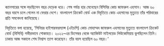 ক্যানসারের সঙ্গে লড়ছিলেন বছর দেড়েক ধরে। শেষ পর্যন্ত হার মেনেছেন বিসিবির কোচ জাফরুল এহসান। আজ ৬০ বছর বয়সে চলে গেলেন না ফেরার দেশে। বাংলাদেশ ক্রিকেট বোর্ড এক বিবৃতিতে কোচ এহসানের মৃত্যুতে তাঁর পরিবারের প্রতি সমবেদনা জানিয়েছে।

বিবৃতিতে বলা হয়েছে, ‘সিনিয়র হাইপারফরম্যান্স (এইচপি) কোচ মোহাম্মদ জাফরুল এহসানের মৃত্যুতে বাংলাদেশ ক্রিকেট বোর্ড (বিসিবি) গভীরভাবে শোকাহত। ২০২২–এর ডিসেম্বর থেকে অ্যাকিউট মাইলয়েড লিউকেমিয়ায় ভুগছিলেন তিনি। ঢাকায় আজ সকালে শেষ নিশ্বাস ত্যাগ করেছেন। তাঁর বয়স হয়েছিল ৬০ বছর।’
